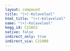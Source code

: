 ```yaml
---
layout: compound
title: "(+)-Kolavelool"
html_title: "(+)-Kolavelool"
name: "(+)-Kolavelool"
kegg_id: C21653
native: false
indirect_only: true
indirect_via: C21800
---
```

